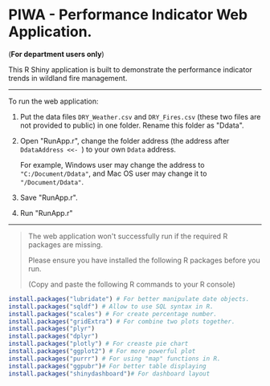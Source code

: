 # PIWA - Performance Indicator Web Application.

(**For department users only**)

This R Shiny application is built to demonstrate the performance indicator trends in wildland fire management.

---

To run the web application:

1. Put the data files `DRY_Weather.csv` and `DRY_Fires.csv` (these two files are not provided to public) in one folder. Rename this folder as "Ddata".

2. Open "RunApp.r", change the folder address (the address after `DdataAddress <<- `) to your own `Ddata` address.

   For example, Windows user may change the address to `"C:/Document/Ddata"`, and Mac OS user may change it to `"/Document/Ddata"`.

3. Save "RunApp.r".

4. Run "RunApp.r"

---

> The web application won't successfully run if the required R packages are missing.
>
> Please ensure you have installed the following R packages before you run.
>
> (Copy and paste the following R commands to your R console)

```r
install.packages("lubridate") # For better manipulate date objects.
install.packages("sqldf") # Allow to use SQL syntax in R.
install.packages("scales") # For create percentage number.
install.packages("gridExtra") # For combine two plots together.
install.packages("plyr")
install.packages("dplyr")
install.packages("plotly") # For creaste pie chart
install.packages("ggplot2") # For more powerful plot
install.packages("purrr") # For using "map" functions in R.
install.packages("ggpubr")# For better table displaying
install.packages("shinydashboard")# For dashboard layout
```

